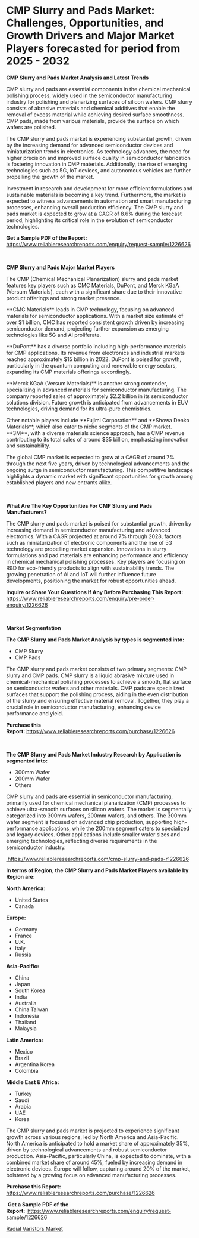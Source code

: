 <p><h1>CMP Slurry and Pads Market: Challenges, Opportunities, and Growth Drivers and Major Market Players forecasted for period from 2025 - 2032</h1></p><p><strong>CMP Slurry and Pads Market Analysis and Latest Trends</strong></p>
<p><p>CMP slurry and pads are essential components in the chemical mechanical polishing process, widely used in the semiconductor manufacturing industry for polishing and planarizing surfaces of silicon wafers. CMP slurry consists of abrasive materials and chemical additives that enable the removal of excess material while achieving desired surface smoothness. CMP pads, made from various materials, provide the surface on which wafers are polished.</p><p>The CMP slurry and pads market is experiencing substantial growth, driven by the increasing demand for advanced semiconductor devices and miniaturization trends in electronics. As technology advances, the need for higher precision and improved surface quality in semiconductor fabrication is fostering innovation in CMP materials. Additionally, the rise of emerging technologies such as 5G, IoT devices, and autonomous vehicles are further propelling the growth of the market.</p><p>Investment in research and development for more efficient formulations and sustainable materials is becoming a key trend. Furthermore, the market is expected to witness advancements in automation and smart manufacturing processes, enhancing overall production efficiency. The CMP slurry and pads market is expected to grow at a CAGR of 8.6% during the forecast period, highlighting its critical role in the evolution of semiconductor technologies.</p></p>
<p><strong>Get a Sample PDF of the Report:&nbsp;</strong> <a href="https://www.reliableresearchreports.com/enquiry/request-sample/1226626?utm_campaign=2300&utm_medium=2&utm_source=Github&utm_content=ia&utm_term=13022025&utm_id=cmp-slurry-and-pads">https://www.reliableresearchreports.com/enquiry/request-sample/1226626</a></p>
<p>&nbsp;</p>
<p><strong>CMP Slurry and Pads Major Market Players</strong></p>
<p><p>The CMP (Chemical Mechanical Planarization) slurry and pads market features key players such as CMC Materials, DuPont, and Merck KGaA (Versum Materials), each with a significant share due to their innovative product offerings and strong market presence.</p><p>**CMC Materials** leads in CMP technology, focusing on advanced materials for semiconductor applications. With a market size estimate of over $1 billion, CMC has reported consistent growth driven by increasing semiconductor demand, projecting further expansion as emerging technologies like 5G and AI proliferate.</p><p>**DuPont** has a diverse portfolio including high-performance materials for CMP applications. Its revenue from electronics and industrial markets reached approximately $15 billion in 2022. DuPont is poised for growth, particularly in the quantum computing and renewable energy sectors, expanding its CMP materials offerings accordingly.</p><p>**Merck KGaA (Versum Materials)** is another strong contender, specializing in advanced materials for semiconductor manufacturing. The company reported sales of approximately $2.2 billion in its semiconductor solutions division. Future growth is anticipated from advancements in EUV technologies, driving demand for its ultra-pure chemistries.</p><p>Other notable players include **Fujimi Corporation** and **Showa Denko Materials**, which also cater to niche segments of the CMP market. **3M**, with a diverse materials science approach, has a CMP revenue contributing to its total sales of around $35 billion, emphasizing innovation and sustainability.</p><p>The global CMP market is expected to grow at a CAGR of around 7% through the next five years, driven by technological advancements and the ongoing surge in semiconductor manufacturing. This competitive landscape highlights a dynamic market with significant opportunities for growth among established players and new entrants alike.</p></p>
<p>&nbsp;</p>
<p><strong>What Are The Key Opportunities For CMP Slurry and Pads Manufacturers?</strong></p>
<p><p>The CMP slurry and pads market is poised for substantial growth, driven by increasing demand in semiconductor manufacturing and advanced electronics. With a CAGR projected at around 7% through 2028, factors such as miniaturization of electronic components and the rise of 5G technology are propelling market expansion. Innovations in slurry formulations and pad materials are enhancing performance and efficiency in chemical mechanical polishing processes. Key players are focusing on R&D for eco-friendly products to align with sustainability trends. The growing penetration of AI and IoT will further influence future developments, positioning the market for robust opportunities ahead.</p></p>
<p><strong>Inquire or Share Your Questions If Any Before Purchasing This Report:</strong> <a href="https://www.reliableresearchreports.com/enquiry/pre-order-enquiry/1226626?utm_campaign=2300&utm_medium=2&utm_source=Github&utm_content=ia&utm_term=13022025&utm_id=cmp-slurry-and-pads">https://www.reliableresearchreports.com/enquiry/pre-order-enquiry/1226626</a></p>
<p>&nbsp;</p>
<p><strong>Market Segmentation</strong></p>
<p><strong>The CMP Slurry and Pads Market Analysis by types is segmented into:</strong></p>
<p><ul><li>CMP Slurry</li><li>CMP Pads</li></ul></p>
<p><p>The CMP slurry and pads market consists of two primary segments: CMP slurry and CMP pads. CMP slurry is a liquid abrasive mixture used in chemical-mechanical polishing processes to achieve a smooth, flat surface on semiconductor wafers and other materials. CMP pads are specialized surfaces that support the polishing process, aiding in the even distribution of the slurry and ensuring effective material removal. Together, they play a crucial role in semiconductor manufacturing, enhancing device performance and yield.</p></p>
<p><strong>Purchase this Report:&nbsp;</strong><a href="https://www.reliableresearchreports.com/purchase/1226626?utm_campaign=2300&utm_medium=2&utm_source=Github&utm_content=ia&utm_term=13022025&utm_id=cmp-slurry-and-pads">https://www.reliableresearchreports.com/purchase/1226626</a></p>
<p>&nbsp;</p>
<p><strong>The CMP Slurry and Pads Market Industry Research by Application is segmented into:</strong></p>
<p><ul><li>300mm Wafer</li><li>200mm Wafer</li><li>Others</li></ul></p>
<p><p>CMP slurry and pads are essential in semiconductor manufacturing, primarily used for chemical mechanical planarization (CMP) processes to achieve ultra-smooth surfaces on silicon wafers. The market is segmentally categorized into 300mm wafers, 200mm wafers, and others. The 300mm wafer segment is focused on advanced chip production, supporting high-performance applications, while the 200mm segment caters to specialized and legacy devices. Other applications include smaller wafer sizes and emerging technologies, reflecting diverse requirements in the semiconductor industry.</p></p>
<p><a href="https://www.reliableresearchreports.com/cmp-slurry-and-pads-r1226626?utm_campaign=2300&utm_medium=2&utm_source=Github&utm_content=ia&utm_term=13022025&utm_id=cmp-slurry-and-pads">&nbsp;https://www.reliableresearchreports.com/cmp-slurry-and-pads-r1226626</a></p>
<p><strong>In terms of Region, the CMP Slurry and Pads Market Players available by Region are:</strong></p>
<p>
    <p> <strong> North America: </strong>
        <ul>
            <li>United States</li>
            <li>Canada</li>
        </ul>
        </p> 
    <p> <strong> Europe: </strong>
        <ul>
            <li>Germany</li>
            <li>France</li>
            <li>U.K.</li>
            <li>Italy</li>
            <li>Russia</li>
        </ul>
        </p> 
    <p> <strong> Asia-Pacific: </strong>
        <ul>
            <li>China</li>
            <li>Japan</li>
            <li>South Korea</li>
            <li>India</li>
            <li>Australia</li>
            <li>China Taiwan</li>
            <li>Indonesia</li>
            <li>Thailand</li>
            <li>Malaysia</li>
        </ul>
        </p> 
    <p> <strong> Latin America: </strong>
        <ul>
            <li>Mexico</li>
            <li>Brazil</li>
            <li>Argentina Korea</li>
            <li>Colombia</li>
        </ul>
        </p> 
    <p> <strong> Middle East & Africa: </strong>
        <ul>
            <li>Turkey</li>
            <li>Saudi</li>
            <li>Arabia</li>
            <li>UAE</li>
            <li>Korea</li>
        </ul>
    </p>
    </p>
<p><p>The CMP slurry and pads market is projected to experience significant growth across various regions, led by North America and Asia-Pacific. North America is anticipated to hold a market share of approximately 35%, driven by technological advancements and robust semiconductor production. Asia-Pacific, particularly China, is expected to dominate, with a combined market share of around 45%, fueled by increasing demand in electronic devices. Europe will follow, capturing around 20% of the market, bolstered by a growing focus on advanced manufacturing processes.</p></p>
<p><strong>Purchase this Report: </strong><a href="https://www.reliableresearchreports.com/purchase/1226626?utm_campaign=2300&utm_medium=2&utm_source=Github&utm_content=ia&utm_term=13022025&utm_id=cmp-slurry-and-pads">https://www.reliableresearchreports.com/purchase/1226626</a></p>
<p>&nbsp;<strong>Get a Sample PDF of the Report:&nbsp;&nbsp;</strong><a href="https://www.reliableresearchreports.com/enquiry/request-sample/1226626?utm_campaign=2300&utm_medium=2&utm_source=Github&utm_content=ia&utm_term=13022025&utm_id=cmp-slurry-and-pads">https://www.reliableresearchreports.com/enquiry/request-sample/1226626</a></p>
<p><strong></strong></p>
<p><p><a href="https://github.com/stephaniwo144/Market-Research-Report-List-1/blob/main/radial-varistors-market.md?utm_campaign=2300&utm_medium=2&utm_source=Github&utm_content=ia&utm_term=13022025&utm_id=cmp-slurry-and-pads">Radial Varistors Market</a></p></p>
